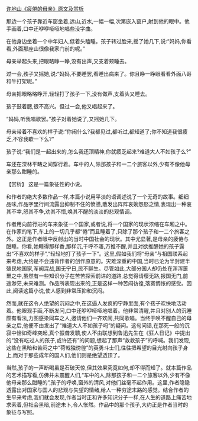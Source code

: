 [许地山《疲倦的母亲》原文及赏析](https://www.vrrw.net/wx/15055.html)

那边一个孩子靠近车窗坐着,远山,近水,一幅一幅,次第嵌入窗户,射到他的眼中。他手画着,口中还咿咿哑哑地唱些没字曲。

在他身边坐着一个中年妇人,低着头瞌睡。孩子转过脸来,摇了她几下,说:“妈妈,你看看,外面那座山很像我家门前的呢。”

母亲举起头来,把眼略睁一睁,没有出声,又支着颊睡去。

过一会,孩子又摇她,说:“妈妈,不要睡罢,看睡出病来了。你且睁一睁眼看看外面八哥和牛打架呢。”

母亲把眼略略睁开,轻轻打了孩子一下,没有做声,支着头又睡去。

孩子鼓着腮,很不高兴。但过一会,他又唱起来了。

“妈妈,听我唱歌罢。”孩子对着她说了,又摇她几下。

母亲带着不喜欢的样子说:“你闹什么?我都见过,都听过,都知道了;你不知道我很疲乏,不容我歇一下么?”

孩子说:“我们是一起出来的,怎么我还顶精神,你就疲乏起来?难道大人不如孩子么?”

车还在深林平畴之间穿行着。车中的人,除那孩子和一二个旅客以外,少有不像他母亲那么酣睡的。



【赏析】 这是一篇象征性的小说。

和作者的绝大多数作品一样,本篇小说用平淡的语调述说了一个无奇的故事。细细品味,作品字里行间流露出抑制不住的愤懑,散发出阵阵哀婉怨怒之情,表现出一种哀其不幸,怒其不争,劝其不悟,唤其不醒的淡淡的悲观情调。

作者用向前行进的车来象征一个国家,或者说,将一个国家的现状浓缩在车厢之中。在作家的笔下,车上的一切几乎都“倦”而且睡着了,只除了那个孩子和一二个旅客之外。这正是作者眼中反射出的当时中国社会的现状。其中尤显著,是母亲的疲倦与酣睡。你看,她睡得那样香,那样沉,千呼不寤,万推不醒,并且对欲推醒她的孩子露出“不喜欢的样子”,“轻轻地打了孩子一下”。这里,假如我们将“母亲”与祖国联系起来考虑,大约是不会违背作者的创作原意的。灾难深重的中国,当时已沦为半封建半殖民地国家,军阀混战,国无宁日,民不聊生。尽管如此,大部分国人却仍处在浑浑噩噩之中,虽然有一些知识分子在苦苦探索前进的道路,总觉得请缨无路,报国无门,前途渺茫,未来难测。作品所表现出来的,正是这样一种苦闷彷徨,落寞惆怅的感受。因此,阅读这篇小说,使人感到非常压抑和沉闷。

然而,就在这令人绝望的沉闷之中,在这逼人发疯的宁静里面,有个孩子欢快地活动着。他眼观手画,不断发问,口中还咿咿哑哑地唱着。他非常清醒,并且对别人的沉睡颇有看法,力图感染同车之人,邀请他们一齐欢闹,共同歌唱。当终于唤不醒自己的母亲之后,他便不由发出了“难道大人不如孩子吗”的疑问。这句问话,在那死一般的沉寂中恰如奇峰突起,真个振聋发聩,使人不由联想到鲁迅先生在《狂人日记》中提出的“没有吃过人的孩子,或许还有”的问题,想起了那声“救救孩子”的呼喊。我们发现,这些在黑暗和苦闷之中“荷戟独徬徨”的英勇斗士们,往往把希望的目光射向孩子身上,而对于那些成年的国人们,他们则是绝望透顶了。

当然,孩子的一声断喝虽是石破天惊,但其效果究竟如何,却不得而知了。就本篇作品的艺术描写看,仿佛并未震醒人们,“车中的人,除那孩子和一二个旅客以外,少有不像他母亲那么酣睡的”,孩子的呼唤,窗外的清风,对他们丝毫不起作用。这里,作者隐隐透露出对国家与国人的悲观与失望的情绪,给人一种穷途末路的感觉。结合作者的生平来考虑,我们就会发现,作者当时正和许多知识分子一样,在人生的道路上痛苦地求索着,但社会黑暗,前途未卜,令人怅然。作品中的那个孩子,大约正是作者当时的象征与写照。

